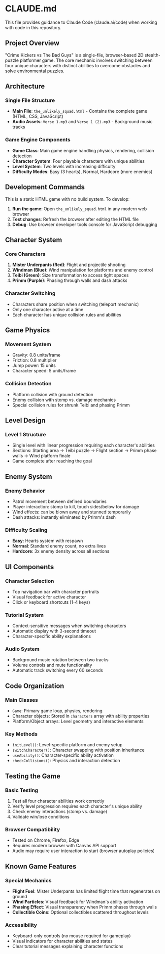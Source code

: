# CLAUDE.md

This file provides guidance to Claude Code (claude.ai/code) when working with code in this repository.

## Project Overview

"Crime Kickers vs The Bad Guys" is a single-file, browser-based 2D stealth-puzzle platformer game. The core mechanic involves switching between four unique characters with distinct abilities to overcome obstacles and solve environmental puzzles.

## Architecture

### Single File Structure
- **Main File**: `the_unlikely_squad.html` - Contains the complete game (HTML, CSS, JavaScript)
- **Audio Assets**: `Verse 1.mp3` and `Verse 1 (2).mp3` - Background music tracks

### Game Engine Components
- **Game Class**: Main game engine handling physics, rendering, collision detection
- **Character System**: Four playable characters with unique abilities
- **Level System**: Two levels with increasing difficulty
- **Difficulty Modes**: Easy (3 hearts), Normal, Hardcore (more enemies)

## Development Commands

This is a static HTML game with no build system. To develop:

1. **Run the game**: Open `the_unlikely_squad.html` in any modern web browser
2. **Test changes**: Refresh the browser after editing the HTML file
3. **Debug**: Use browser developer tools console for JavaScript debugging

## Character System

### Core Characters
1. **Mister Underpants (Red)**: Flight and projectile shooting
2. **Windman (Blue)**: Wind manipulation for platforms and enemy control
3. **Teibi (Green)**: Size transformation to access tight spaces
4. **Primm (Purple)**: Phasing through walls and dash attacks

### Character Switching
- Characters share position when switching (teleport mechanic)
- Only one character active at a time
- Each character has unique collision rules and abilities

## Game Physics

### Movement System
- Gravity: 0.8 units/frame
- Friction: 0.8 multiplier
- Jump power: 15 units
- Character speed: 5 units/frame

### Collision Detection
- Platform collision with ground detection
- Enemy collision with stomp vs. damage mechanics
- Special collision rules for shrunk Teibi and phasing Primm

## Level Design

### Level 1 Structure
- Single level with linear progression requiring each character's abilities
- Sections: Starting area → Teibi puzzle → Flight section → Primm phase walls → Wind platform finale
- Game complete after reaching the goal

## Enemy System

### Enemy Behavior
- Patrol movement between defined boundaries
- Player interaction: stomp to kill, touch sides/below for damage
- Wind effects: can be blown away and stunned temporarily
- Dash attacks: instantly eliminated by Primm's dash

### Difficulty Scaling
- **Easy**: Hearts system with respawn
- **Normal**: Standard enemy count, no extra lives
- **Hardcore**: 3x enemy density across all sections

## UI Components

### Character Selection
- Top navigation bar with character portraits
- Visual feedback for active character
- Click or keyboard shortcuts (1-4 keys)

### Tutorial System
- Context-sensitive messages when switching characters
- Automatic display with 3-second timeout
- Character-specific ability explanations

### Audio System
- Background music rotation between two tracks
- Volume controls and mute functionality
- Automatic track switching every 60 seconds

## Code Organization

### Main Classes
- `Game`: Primary game loop, physics, rendering
- Character objects: Stored in `characters` array with ability properties
- Platform/Object arrays: Level geometry and interactive elements

### Key Methods
- `initLevel()`: Level-specific platform and enemy setup
- `switchCharacter()`: Character swapping with position inheritance
- `useAbility()`: Character-specific ability activation
- `checkCollisions()`: Physics and interaction detection

## Testing the Game

### Basic Testing
1. Test all four character abilities work correctly
2. Verify level progression requires each character's unique ability
3. Check enemy interactions (stomp vs. damage)
4. Validate win/lose conditions

### Browser Compatibility
- Tested on Chrome, Firefox, Edge
- Requires modern browser with Canvas API support
- Audio may require user interaction to start (browser autoplay policies)

## Known Game Features

### Special Mechanics
- **Flight Fuel**: Mister Underpants has limited flight time that regenerates on ground
- **Wind Particles**: Visual feedback for Windman's ability activation
- **Phasing Effect**: Visual transparency when Primm phases through walls
- **Collectible Coins**: Optional collectibles scattered throughout levels

### Accessibility
- Keyboard-only controls (no mouse required for gameplay)
- Visual indicators for character abilities and states
- Clear tutorial messages explaining character functions